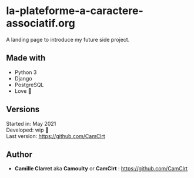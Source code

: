 la-plateforme-a-caractere-associatif.org
========

A landing page to introduce my future side project. 

## Made with

* Python 3
* Django
* PostgreSQL
* Love 💙

## Versions

Started in:   May 2021  
Developed:    wip 🚀  
Last version: https://github.com/CamClrt

## Author

- **Camille Clarret** aka **Camoulty** or **CamClrt** : https://github.com/CamClrt
